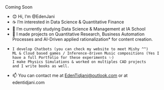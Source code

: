 Coming Soon

- 😊 Hi, I’m @EdenJani
- ☕ I’m interested in Data Science & Quantitative Finance
- 🌱 I’m currently studying Data Science & Management at IA School
- 💞️ I made projects on Quantitative Research, Business Automation Processes and AI-Driven applied rationalization* for content creation. 
-     I develop Chatbots (you can check my website to meet Mishy ^^)
      ML & Cloud based games / Inference-driven Music compositions (Yes I have a full Portfolio for these experiments ✨)
      I make Physics Simulations & worked on multiples CAD projects
      and I write books as well.
- 📫 You can contact me at EdenTidjani@outlook.com or at edentidjani.com

<!---
EdenJani/EdenJani is a ✨ special ✨ repository because its `README.md` (this file) appears on your GitHub profile.
You can click the Preview link to take a look at your changes.
--->
